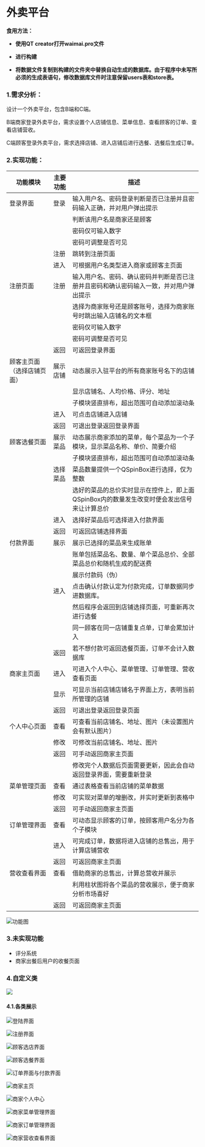 # 外卖平台

**食用方法：**

- **使用QT creator打开waimai.pro文件**

- **进行构建**

- **将数据文件复制到构建的文件夹中替换自动生成的数据库。由于程序中未写所必须的生成表语句，修改数据库文件时注意保留users表和store表。**



### 1.需求分析：

设计一个外卖平台，包含B端和C端。

B端商家登录外卖平台，需求设置个人店铺信息、菜单信息、查看顾客的订单、查看店铺营收。

C端顾客登录外卖平台，需求选择店铺、进入店铺后进行选餐、选餐后生成订单。



### 2.实现功能：

| 功能模块                   | 主要功能 | 描述                                                         |
| -------------------------- | ------------ | ------------------------------------------------------------ |
| 登录界面                   | 登录     | 输入用户名、密码登录判断是否已注册并且密码输入正确，并对用户弹出提示 |
|                            |          | 判断该用户名是商家还是顾客                                   |
|                            |          | 密码仅可输入数字                                             |
|                            |          | 密码可调整是否可见                                           |
|                            | 注册     | 跳转到注册页面                                               |
|                            | 进入     | 可根据用户名类型进入商家或顾客主页面                         |
| 注册页面                   | 注册     | 输入用户名、密码、确认密码并判断是否已注册并且密码和确认密码输入一致，并对用户弹出提示 |
|                            |          | 选择为商家账号还是顾客账号，选择为商家账号时跳出输入店铺名的文本框 |
|                            |          | 密码仅可输入数字                                             |
|                            |          | 密码可调整是否可见                                           |
|                            | 返回     | 可返回登录界面                                               |
| 顾客主页面（选择店铺页面） | 展示店铺 | 动态展示入驻平台的所有商家账号名下的店铺                     |
|                            |          | 显示店铺名、人均价格、评分、地址                             |
|                            |          | 子模块竖直排布，超出范围可自动添加滚动条                     |
|                            | 进入     | 可点击店铺进入店铺                                           |
|                            | 返回     | 可退出登录返回登录界面                                       |
| 顾客选餐页面               | 展示菜品  | 动态展示商家添加的菜单，每个菜品为一个子模块，显示菜品名称、单价、简要介绍 |
|                            |          | 子模块竖直排布，超出范围可自动添加滚动条                     |
|                            | 选择菜品  | 菜品数量提供一个QSpinBox进行选择，仅为整数                   |
|                            |          | 选好的菜品的总价实时显示在控件上，即上面QSpinBox内的数量发生改变时便会发出信号来让计算总价 |
|                            | 进入     | 选择好菜品后可选择进入付款界面                               |
|                            | 返回     | 可返回店铺选择界面                                           |
| 付款界面                   | 展示     | 展示已选择的菜品来生成账单                                   |
|                            |          | 账单包括菜品名、数量、单个菜品总价、全部菜品总价和随机生成的配送费 |
|                            |          | 展示付款码（伪）                                             |
|                            | 进入     | 点击确认付款认定为付款完成，订单数据同步进数据库。           |
|                            |          | 然后程序会返回到店铺选择页面，可重新再次进行选餐             |
|                            |          | 同一顾客在同一店铺重复点单，订单会累加计入                   |
|                            | 返回     | 若不想付款可返回选餐页面，订单不会计入数据库                 |
| 商家主页面                 | 进入     | 可进入个人中心、菜单管理、订单管理、营收查看页面             |
|                            | 显示     | 可显示当前店铺店铺名于界面上方，表明当前所管理的店铺         |
|                            | 返回     | 可退出登录返回登录页面                                       |
| 个人中心页面               | 查看     | 可查看当前店铺名、地址、图片（未设置图片会有默认图片）       |
|                            | 修改     | 可修改当前店铺名、地址、图片                                 |
|                            | 返回     | 可手动返回商家主页面                                         |
|                            |          | 修改完个人数据后页面需要更新，因此会自动返回登录界面，需要重新登录 |
| 菜单管理页面               | 查看     | 通过表格查看当前店铺的菜单数据                               |
|                            | 修改     | 可实现对菜单的增删改，并实时更新到表格中                     |
|                            | 返回     | 可手动返回商家主页面                                         |
| 订单管理界面               | 查看     | 可动态显示顾客的订单，按顾客用户名分为各个子模块             |
|                            | 进入     | 可完成订单，数据将进入店铺的总售出，用于计算店铺营收         |
|                            | 返回     | 可返回商家主页面                                             |
| 营收查看界面               | 查看     | 借助商家的总售出，计算总营收并展示                           |
|                            |          | 利用柱状图将各个菜品的营收展示，便于商家分析市场喜好         |
|                            | 返回     | 可返回商家主页面                                             |

![功能图](README/Qt大作业.png)

### 3.未实现功能

- 评分系统
- 商家出餐后用户的收餐页面



### 4.自定义类

![](README/Login（登录界面）.png)

#### 4.1.各类展示

![登陆界面](README/image-20240227005621400.png)

![注册界面](README/image-20240227003836899.png)

![顾客选店界面](README/image-20240227003849211.png)

![顾客选餐界面](README/image-20240227003906452.png)

![订单界面与付款界面](README/image-20240227003923267.png)

![商家主页](README/image-20240227003936310.png)

![商家个人中心](README/image-20240227004000262.png)

![商家菜单管理界面](README/image-20240227004013449.png)

![商家订单管理界面](README/image-20240227004036532.png)

![商家营收查看界面](README/image-20240227004100104.png)


